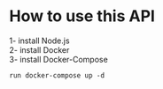 <h1> How to use this API </h1>
1- install Node.js<br>
2- install Docker<br>
3- install Docker-Compose<br>

<code>run docker-compose up -d</code>
